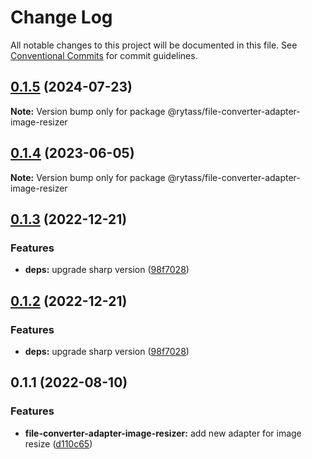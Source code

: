 # Change Log

All notable changes to this project will be documented in this file.
See [Conventional Commits](https://conventionalcommits.org) for commit guidelines.

## [0.1.5](https://github.com/Rytass/Utils/compare/@rytass/file-converter-adapter-image-resizer@0.1.4...@rytass/file-converter-adapter-image-resizer@0.1.5) (2024-07-23)

**Note:** Version bump only for package @rytass/file-converter-adapter-image-resizer





## [0.1.4](https://github.com/Rytass/Utils/compare/@rytass/file-converter-adapter-image-resizer@0.1.3...@rytass/file-converter-adapter-image-resizer@0.1.4) (2023-06-05)

**Note:** Version bump only for package @rytass/file-converter-adapter-image-resizer





## [0.1.3](https://github.com/Rytass/Utils/compare/@rytass/file-converter-adapter-image-resizer@0.1.1...@rytass/file-converter-adapter-image-resizer@0.1.3) (2022-12-21)


### Features

* **deps:** upgrade sharp version ([98f7028](https://github.com/Rytass/Utils/commit/98f7028cc8783683a435118e1e7312b407cdc191))





## [0.1.2](https://github.com/Rytass/Utils/compare/@rytass/file-converter-adapter-image-resizer@0.1.1...@rytass/file-converter-adapter-image-resizer@0.1.2) (2022-12-21)


### Features

* **deps:** upgrade sharp version ([98f7028](https://github.com/Rytass/Utils/commit/98f7028cc8783683a435118e1e7312b407cdc191))





## 0.1.1 (2022-08-10)


### Features

* **file-converter-adapter-image-resizer:** add new adapter for image resize ([d110c65](https://github.com/Rytass/Utils/commit/d110c65e21117d6052dc158fae7036d3bca6a2ea))
